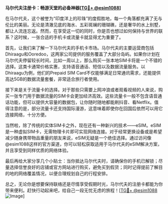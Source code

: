 **马尔代夫注册卡：畅游天堂的必备神器[[TG💪+ @esim1088](https://t.me/s/esim1088)]**

在马尔代夫，这个被誉为“印度洋上的珍珠”的度假胜地，每一个角落都充满了无与伦比的美丽。无论是清澈见底的海水、五彩斑斓的珊瑚礁，还是奢华的水上别墅，都让人流连忘返。然而，在享受这一切的同时，你是否也想过如何保持与世界的联系？这时候，一张合适的手机卡或流量卡就显得尤为重要了。

首先，让我们来了解一下马尔代夫的手机卡市场。马尔代夫的主要运营商包括Dhiraagu和Ooredoo，这两家公司提供的服务覆盖了大部分岛屿。如果你计划在马尔代夫停留较长时间，比如一周以上，那么购买一张本地SIM卡将是一个不错的选择。这类卡通常价格实惠，支持语音通话、短信以及数据流量服务。以Dhiraagu为例，他们的Prepaid SIM Card不仅能够满足日常通讯需求，还能提供高达5GB的数据流量套餐，非常适合旅行者使用。

接下来是关于流量卡的选择。对于那些只需要上网冲浪或者观看视频的人来说，购买一张专门用于数据流量的SIM卡会更加经济高效。这些流量卡一般不包含语音通话功能，但可以提供大容量的数据包，让你随时随地都能刷抖音、看Netflix。值得注意的是，部分流量卡还支持国际漫游，这意味着即使你在回国后依然可以用它连接网络，十分方便。

当然啦，除了传统的实体SIM卡之外，现在还有一种新兴的技术——eSIM。eSIM是一种虚拟SIM卡，无需物理卡片即可实现网络连接。对于经常更换设备或是希望减少随身携带物品重量的朋友来说，eSIM无疑是一个绝佳选择。通过访问像@esim1088这样的官方渠道，你可以轻松获取适用于马尔代夫的eSIM解决方案，并且享受到同样优质的网络体验。

最后再给大家分享几个小贴士：当你抵达马尔代夫时，请确保你的手机已解锁；尽量选择信誉良好的店铺或官方网站进行购买，避免买到假货；同时记得提前了解目的地的网络覆盖情况，以便合理规划自己的行程安排。

总之，无论你是想要保持联络还是尽情享受假期时光，马尔代夫的注册卡都能为你带来便利。赶快行动起来吧，给自己一段无忧无虑的旅程！[[TG💪+ @esim1088](https://t.me/s/esim1088) ![Image](https://i.postimg.cc/4NQfJmqS/Snipaste-2025-05-13-00-14-12.png)]